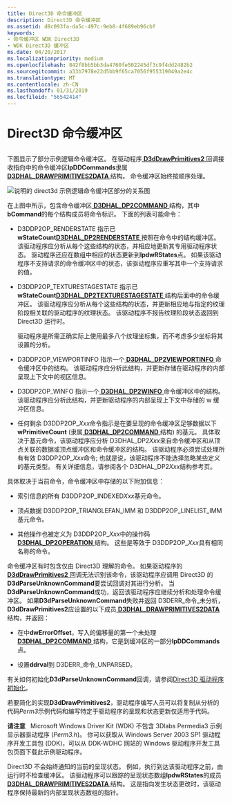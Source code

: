 ```yaml
---
title: Direct3D 命令缓冲区
description: Direct3D 命令缓冲区
ms.assetid: d8c093fa-da5c-497c-9eb8-4f689eb96cbf
keywords:
- 命令缓冲区 WDK Direct3D
- WDK Direct3D 缓冲区
ms.date: 04/20/2017
ms.localizationpriority: medium
ms.openlocfilehash: 842f8bb5bb3da4760fe502245df3c9f4dd2482b2
ms.sourcegitcommit: a33b7978e22d5bb9f65ca7056f955319049a2e4c
ms.translationtype: MT
ms.contentlocale: zh-CN
ms.lasthandoff: 01/31/2019
ms.locfileid: "56542414"
---
```

# <a name="direct3d-command-buffers"></a>Direct3D 命令缓冲区


## <span id="ddk_direct3d_command_buffers_gg"></span><span id="DDK_DIRECT3D_COMMAND_BUFFERS_GG"></span>


下图显示了部分示例逻辑命令缓冲区。 在驱动程序[ **D3dDrawPrimitives2** ](https://msdn.microsoft.com/library/windows/hardware/ff544704)回调接收指向中的命令缓冲区**lpDDCommands**隶属[ **D3DHAL\_DRAWPRIMITIVES2DATA** ](https://msdn.microsoft.com/library/windows/hardware/ff545957)结构。 命令缓冲区始终按顺序处理。

![说明的 direct3d 示例逻辑命令缓冲区部分的关系图](images/d3dcmbuf.png)

在上图中所示，包含命令缓冲区[ **D3DHAL\_DP2COMMAND** ](https://msdn.microsoft.com/library/windows/hardware/ff545454)结构，其中**bCommand**的每个结构成员将命令标识。 下面的列表可能命令：

-   D3DDP2OP\_RENDERSTATE 指示已**wStateCount**[**D3DHAL\_DP2RENDERSTATE** ](https://msdn.microsoft.com/library/windows/hardware/ff545705)按照在命令中的结构缓冲区。 该驱动程序应分析从每个这些结构的状态，并相应地更新其专用驱动程序状态。 驱动程序还应在数组中相应的状态更新到**lpdwRStates**点。 如果该驱动程序不支持请求的命令缓冲区中的状态，该驱动程序应重写其中一个支持请求的值。

-   D3DDP2OP\_TEXTURESTAGESTATE 指示已**wStateCount**[**D3DHAL\_DP2TEXTURESTAGESTATE** ](https://msdn.microsoft.com/library/windows/hardware/ff545878)结构后面中的命令缓冲区。 该驱动程序应分析从每个这些结构的状态，并更新相应地与指定的纹理阶段相关联的驱动程序的纹理状态。 该驱动程序不报告纹理阶段状态返回到 Direct3D 运行时。

    驱动程序是所需正确实际上使用最多八个纹理坐标集，而不考虑多少坐标将其设置的分析。

-   D3DDP2OP\_VIEWPORTINFO 指示一个[ **D3DHAL\_DP2VIEWPORTINFO** ](https://msdn.microsoft.com/library/windows/hardware/ff545936)命令缓冲区中的结构。 该驱动程序应分析此结构，并更新存储在驱动程序的内部呈现上下文中的视区信息。

-   D3DDP2OP\_WINFO 指示一个[ **D3DHAL\_DP2WINFO** ](https://msdn.microsoft.com/library/windows/hardware/ff545944)命令缓冲区中的结构。 该驱动程序应分析此结构，并更新驱动程序的内部呈现上下文中存储的 w 缓冲区信息。

-   任何剩余 D3DDP2OP\_*Xxx*命令指示是在要呈现的命令缓冲区足够数据以下**wPrimitiveCount** (隶属[ **D3DHAL\_DP2COMMAND** ](https://msdn.microsoft.com/library/windows/hardware/ff545454)结构) 的基元。 具体取决于基元命令，该驱动程序应分析 D3DHAL\_DP2*Xxx*来自命令缓冲区和从顶点关联的数据或顶点缓冲区和命令缓冲区的结构。 该驱动程序必须尝试处理所有有效 D3DDP2OP\_*Xxx*命令; 也就是说，该驱动程序不能选择忽略某些定义的基元类型。 有关详细信息，请参阅各个 D3DHAL\_DP2*Xxx*结构参考页。

具体取决于当前命令，命令缓冲区中存储的以下附加信息：

-   索引信息的所有 D3DDP2OP\_INDEXED*Xxx*基元命令。

-   顶点数据 D3DDP2OP\_TRIANGLEFAN\_IMM 和 D3DDP2OP\_LINELIST\_IMM 基元命令。

-   其他操作也被定义为 D3DDP2OP\_*Xxx*中的操作码[ **D3DHAL\_DP2OPERATION** ](https://msdn.microsoft.com/library/windows/hardware/ff545678)结构。 这些是等效于 D3DDP2OP\_*Xxx*具有相同名称的命令。

命令缓冲区有时包含仅由 Direct3D 理解的命令。 如果驱动程序的[ **D3dDrawPrimitives2** ](https://msdn.microsoft.com/library/windows/hardware/ff544704)回调无法识别该命令，该驱动程序应调用 Direct3D 的**D3dParseUnknownCommand**要尝试回调对其进行分析。 当**D3dParseUnknownCommand**成功，返回该驱动程序应继续分析和处理命令缓冲区。 如果**D3dParseUnknownCommand**失败并返回 D3DERR\_命令\_未分析， **D3dDrawPrimitives2**应设置的以下成员[ **D3DHAL\_DRAWPRIMITIVES2DATA** ](https://msdn.microsoft.com/library/windows/hardware/ff545957)结构，并返回：

-   在中**dwErrorOffset**，写入的偏移量的第一个未处理[ **D3DHAL\_DP2COMMAND** ](https://msdn.microsoft.com/library/windows/hardware/ff545454)结构，它是到缓冲区的一部分**lpDDCommands**点。

-   设置**ddrval**到 D3DERR\_命令\_UNPARSED。

有关如何初始化**D3dParseUnknownCommand**回调，请参阅[Direct3D 驱动程序初始化](direct3d-driver-initialization.md)。

若要简化的实现**D3dDrawPrimitives2**，驱动程序编写人员可以将复制从分析的代码*Perm3*示例代码和编写特定于驱动程序的呈现和状态更新仅适用于代码。

**请注意**   Microsoft Windows Driver Kit (WDK) 不包含 3Dlabs Permedia3 示例显示器驱动程序 (*Perm3.h*)。 你可以获取从 Windows Server 2003 SP1 驱动程序开发工具包 (DDK)，可以从 DDK-WDHC 网站的 Windows 驱动程序开发工具包页面下载此示例驱动程序。

 

Direct3D 不会始终通知的当前的呈现状态。 例如，执行到达该驱动程序之前，由运行时不检查缓冲区。 该驱动程序可以跟踪的呈现状态数组**lpdwRStates**的成员[ **D3DHAL\_DRAWPRIMITIVES2DATA** ](https://msdn.microsoft.com/library/windows/hardware/ff545957)结构。 这是指向发生状态更改时，该驱动程序保持最新的内部呈现状态数组的指针。

 

 





